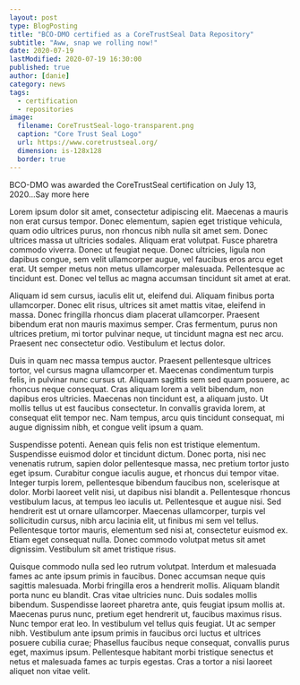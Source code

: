 ```yaml
---
layout: post
type: BlogPosting
title: "BCO-DMO certified as a CoreTrustSeal Data Repository"
subtitle: "Aww, snap we rolling now!"
date: 2020-07-19
lastModified: 2020-07-19 16:30:00
published: true
author: [danie]
category: news
tags: 
  - certification
  - repositories
image:
  filename: CoreTrustSeal-logo-transparent.png
  caption: "Core Trust Seal Logo"
  url: https://www.coretrustseal.org/
  dimension: is-128x128
  border: true
---
```


BCO-DMO was awarded the CoreTrustSeal certification on July 13, 2020...<!--more-->Say more here

Lorem ipsum dolor sit amet, consectetur adipiscing elit. Maecenas a mauris non erat cursus tempor. Donec elementum, sapien eget tristique vehicula, quam odio ultrices purus, non rhoncus nibh nulla sit amet sem. Donec ultrices massa ut ultricies sodales. Aliquam erat volutpat. Fusce pharetra commodo viverra. Donec ut feugiat neque. Donec ultricies, ligula non dapibus congue, sem velit ullamcorper augue, vel faucibus eros arcu eget erat. Ut semper metus non metus ullamcorper malesuada. Pellentesque ac tincidunt est. Donec vel tellus ac magna accumsan tincidunt sit amet at erat.

Aliquam id sem cursus, iaculis elit ut, eleifend dui. Aliquam finibus porta ullamcorper. Donec elit risus, ultrices sit amet mattis vitae, eleifend in massa. Donec fringilla rhoncus diam placerat ullamcorper. Praesent bibendum erat non mauris maximus semper. Cras fermentum, purus non ultrices pretium, mi tortor pulvinar neque, ut tincidunt magna est nec arcu. Praesent nec consectetur odio. Vestibulum et lectus dolor.

Duis in quam nec massa tempus auctor. Praesent pellentesque ultrices tortor, vel cursus magna ullamcorper et. Maecenas condimentum turpis felis, in pulvinar nunc cursus ut. Aliquam sagittis sem sed quam posuere, ac rhoncus neque consequat. Cras aliquam lorem a velit bibendum, non dapibus eros ultricies. Maecenas non tincidunt est, a aliquam justo. Ut mollis tellus ut est faucibus consectetur. In convallis gravida lorem, at consequat elit tempor nec. Nam tempus, arcu quis tincidunt consequat, mi augue dignissim nibh, et congue velit ipsum a quam.

Suspendisse potenti. Aenean quis felis non est tristique elementum. Suspendisse euismod dolor et tincidunt dictum. Donec porta, nisi nec venenatis rutrum, sapien dolor pellentesque massa, nec pretium tortor justo eget ipsum. Curabitur congue iaculis augue, et rhoncus dui tempor vitae. Integer turpis lorem, pellentesque bibendum faucibus non, scelerisque at dolor. Morbi laoreet velit nisi, ut dapibus nisi blandit a. Pellentesque rhoncus vestibulum lacus, at tempus leo iaculis ut. Pellentesque et augue nisi. Sed hendrerit est ut ornare ullamcorper. Maecenas ullamcorper, turpis vel sollicitudin cursus, nibh arcu lacinia elit, ut finibus mi sem vel tellus. Pellentesque tortor mauris, elementum sed nisi at, consectetur euismod ex. Etiam eget consequat nulla. Donec commodo volutpat metus sit amet dignissim. Vestibulum sit amet tristique risus.

Quisque commodo nulla sed leo rutrum volutpat. Interdum et malesuada fames ac ante ipsum primis in faucibus. Donec accumsan neque quis sagittis malesuada. Morbi fringilla eros a hendrerit mollis. Aliquam blandit porta nunc eu blandit. Cras vitae ultricies nunc. Duis sodales mollis bibendum. Suspendisse laoreet pharetra ante, quis feugiat ipsum mollis at. Maecenas purus nunc, pretium eget hendrerit ut, faucibus maximus risus. Nunc tempor erat leo. In vestibulum vel tellus quis feugiat. Ut ac semper nibh. Vestibulum ante ipsum primis in faucibus orci luctus et ultrices posuere cubilia curae; Phasellus faucibus neque consequat, convallis purus eget, maximus ipsum. Pellentesque habitant morbi tristique senectus et netus et malesuada fames ac turpis egestas. Cras a tortor a nisi laoreet aliquet non vitae velit.


